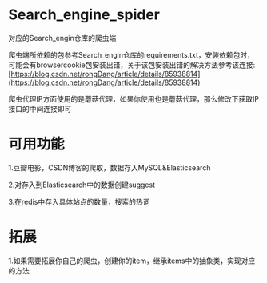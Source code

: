 # Search_engine_spider
对应的Search_engin仓库的爬虫端

爬虫端所依赖的包参考Search_engin仓库的requirements.txt，安装依赖包时，可能会有browsercookie包安装出错，关于该包安装出错的解决方法参考该连接:
[https://blog.csdn.net/rongDang/article/details/85938814](https://blog.csdn.net/rongDang/article/details/85938814)


爬虫代理IP方面使用的是蘑菇代理，如果你使用也是蘑菇代理，那么修改下获取IP接口的中间连接即可


可用功能
=============
1.豆瓣电影，CSDN博客的爬取，数据存入MySQL&Elasticsearch

2.对存入到Elasticsearch中的数据创建suggest

3.在redis中存入具体站点的数量，搜索的热词


拓展
=============
1.如果需要拓展你自己的爬虫，创建你的item，继承items中的抽象类，实现对应的方法









